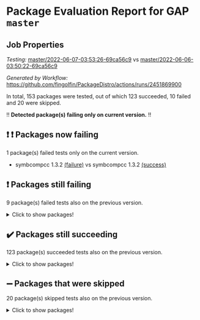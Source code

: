 # Package Evaluation Report for GAP `master`

## Job Properties

*Testing:* [master/2022-06-07-03:53:26-69ca56c9](https://github.com/fingolfin/PackageDistro/blob/data/reports/master/2022-06-07-03:53:26-69ca56c9) vs [master/2022-06-06-03:50:22-69ca56c9](https://github.com/fingolfin/PackageDistro/blob/data/reports/master/2022-06-06-03:50:22-69ca56c9)

*Generated by Workflow:* https://github.com/fingolfin/PackageDistro/actions/runs/2451869900

In total, 153 packages were tested, out of which 123 succeeded, 10 failed and 20 were skipped.

:bangbang: **Detected package(s) failing only on current version.** :bangbang:

## :exclamation: :exclamation: Packages now failing

1 package(s) failed tests only on the current version.
- symbcompcc 1.3.2 [(failure)](https://github.com/fingolfin/PackageDistro/runs/6766966980?check_suite_focus=true) vs symbcompcc 1.3.2 [(success)](https://github.com/fingolfin/PackageDistro/runs/6749582641?check_suite_focus=true)

## :exclamation: Packages still failing

9 package(s) failed tests also on the previous version.
<details><summary>Click to show packages!</summary>

- fining 1.4.1 [(failure)](https://github.com/fingolfin/PackageDistro/runs/6766961986?check_suite_focus=true)
- francy 1.2.4 [(failure)](https://github.com/fingolfin/PackageDistro/runs/6766962282?check_suite_focus=true)
- hap 1.39 [(failure)](https://github.com/fingolfin/PackageDistro/runs/6766962993?check_suite_focus=true)
- normalizinterface 1.3.2 [(failure)](https://github.com/fingolfin/PackageDistro/runs/6766964913?check_suite_focus=true)
- packagemanager 1.2 [(failure)](https://github.com/fingolfin/PackageDistro/runs/6766965169?check_suite_focus=true)
- rcwa 4.6.4 [(failure)](https://github.com/fingolfin/PackageDistro/runs/6766965793?check_suite_focus=true)
- recog 1.3.2 [(failure)](https://github.com/fingolfin/PackageDistro/runs/6766965934?check_suite_focus=true)
- semigroups 4.0.0 [(failure)](https://github.com/fingolfin/PackageDistro/runs/6766966311?check_suite_focus=true)
- ugaly 4.0.2 [(failure)](https://github.com/fingolfin/PackageDistro/runs/6766967310?check_suite_focus=true)
</details>

## :heavy_check_mark: Packages still succeeding

123 package(s) succeeded tests also on the previous version.
<details><summary>Click to show packages!</summary>

- ace 5.4 [(success)](https://github.com/fingolfin/PackageDistro/runs/6766959957?check_suite_focus=true)
- aclib 1.3.2 [(success)](https://github.com/fingolfin/PackageDistro/runs/6766960005?check_suite_focus=true)
- agt 0.2 [(success)](https://github.com/fingolfin/PackageDistro/runs/6766960045?check_suite_focus=true)
- alnuth 3.2.1 [(success)](https://github.com/fingolfin/PackageDistro/runs/6766960089?check_suite_focus=true)
- anupq 3.2.6 [(success)](https://github.com/fingolfin/PackageDistro/runs/6766960129?check_suite_focus=true)
- atlasrep 2.1.2 [(success)](https://github.com/fingolfin/PackageDistro/runs/6766960180?check_suite_focus=true)
- autodoc 2022.03.10 [(success)](https://github.com/fingolfin/PackageDistro/runs/6766960246?check_suite_focus=true)
- automata 1.15 [(success)](https://github.com/fingolfin/PackageDistro/runs/6766960308?check_suite_focus=true)
- automgrp 1.3.2 [(success)](https://github.com/fingolfin/PackageDistro/runs/6766960380?check_suite_focus=true)
- autpgrp 1.10.2 [(success)](https://github.com/fingolfin/PackageDistro/runs/6766960454?check_suite_focus=true)
- cap 2022.05-09 [(success)](https://github.com/fingolfin/PackageDistro/runs/6766960518?check_suite_focus=true)
- caratinterface 2.3.3 [(success)](https://github.com/fingolfin/PackageDistro/runs/6766960648?check_suite_focus=true)
- cddinterface 2020.06.24 [(success)](https://github.com/fingolfin/PackageDistro/runs/6766960715?check_suite_focus=true)
- circle 1.6.5 [(success)](https://github.com/fingolfin/PackageDistro/runs/6766960829?check_suite_focus=true)
- classicpres 1.22 [(success)](https://github.com/fingolfin/PackageDistro/runs/6766960882?check_suite_focus=true)
- cohomolo 1.6.10 [(success)](https://github.com/fingolfin/PackageDistro/runs/6766960948?check_suite_focus=true)
- congruence 1.2.4 [(success)](https://github.com/fingolfin/PackageDistro/runs/6766961015?check_suite_focus=true)
- corelg 1.56 [(success)](https://github.com/fingolfin/PackageDistro/runs/6766961069?check_suite_focus=true)
- crime 1.6 [(success)](https://github.com/fingolfin/PackageDistro/runs/6766961111?check_suite_focus=true)
- crisp 1.4.5 [(success)](https://github.com/fingolfin/PackageDistro/runs/6766961162?check_suite_focus=true)
- crypting 0.10 [(success)](https://github.com/fingolfin/PackageDistro/runs/6766961197?check_suite_focus=true)
- cryst 4.1.24 [(success)](https://github.com/fingolfin/PackageDistro/runs/6766961238?check_suite_focus=true)
- crystcat 1.1.9 [(success)](https://github.com/fingolfin/PackageDistro/runs/6766961276?check_suite_focus=true)
- ctbllib 1.3.4 [(success)](https://github.com/fingolfin/PackageDistro/runs/6766961315?check_suite_focus=true)
- cubefree 1.19 [(success)](https://github.com/fingolfin/PackageDistro/runs/6766961359?check_suite_focus=true)
- curlinterface 2.2.2 [(success)](https://github.com/fingolfin/PackageDistro/runs/6766961399?check_suite_focus=true)
- cvec 2.7.5 [(success)](https://github.com/fingolfin/PackageDistro/runs/6766961439?check_suite_focus=true)
- datastructures 0.2.7 [(success)](https://github.com/fingolfin/PackageDistro/runs/6766961487?check_suite_focus=true)
- deepthought 1.0.5 [(success)](https://github.com/fingolfin/PackageDistro/runs/6766961526?check_suite_focus=true)
- design 1.7 [(success)](https://github.com/fingolfin/PackageDistro/runs/6766961585?check_suite_focus=true)
- difsets 2.3.1 [(success)](https://github.com/fingolfin/PackageDistro/runs/6766961635?check_suite_focus=true)
- digraphs 1.5.3 [(success)](https://github.com/fingolfin/PackageDistro/runs/6766961692?check_suite_focus=true)
- edim 1.3.5 [(success)](https://github.com/fingolfin/PackageDistro/runs/6766961752?check_suite_focus=true)
- example 4.3.1 [(success)](https://github.com/fingolfin/PackageDistro/runs/6766961796?check_suite_focus=true)
- factint 1.6.3 [(success)](https://github.com/fingolfin/PackageDistro/runs/6766961844?check_suite_focus=true)
- ferret 1.0.7 [(success)](https://github.com/fingolfin/PackageDistro/runs/6766961899?check_suite_focus=true)
- fga 1.4.0 [(success)](https://github.com/fingolfin/PackageDistro/runs/6766961943?check_suite_focus=true)
- float 1.0.3 [(success)](https://github.com/fingolfin/PackageDistro/runs/6766962031?check_suite_focus=true)
- format 1.4.3 [(success)](https://github.com/fingolfin/PackageDistro/runs/6766962074?check_suite_focus=true)
- forms 1.2.7 [(success)](https://github.com/fingolfin/PackageDistro/runs/6766962115?check_suite_focus=true)
- fplsa 1.2.5 [(success)](https://github.com/fingolfin/PackageDistro/runs/6766962186?check_suite_focus=true)
- fr 2.4.8 [(success)](https://github.com/fingolfin/PackageDistro/runs/6766962245?check_suite_focus=true)
- fwtree 1.3 [(success)](https://github.com/fingolfin/PackageDistro/runs/6766962328?check_suite_focus=true)
- gbnp 1.0.5 [(success)](https://github.com/fingolfin/PackageDistro/runs/6766962382?check_suite_focus=true)
- generalizedmorphismsforcap 2022.05-01 [(success)](https://github.com/fingolfin/PackageDistro/runs/6766962428?check_suite_focus=true)
- genss 1.6.6 [(success)](https://github.com/fingolfin/PackageDistro/runs/6766962467?check_suite_focus=true)
- gradedringforhomalg 2022.03-01 [(success)](https://github.com/fingolfin/PackageDistro/runs/6766962511?check_suite_focus=true)
- grape 4.8.5 [(success)](https://github.com/fingolfin/PackageDistro/runs/6766962559?check_suite_focus=true)
- groupoids 1.69 [(success)](https://github.com/fingolfin/PackageDistro/runs/6766962615?check_suite_focus=true)
- grpconst 2.6.2 [(success)](https://github.com/fingolfin/PackageDistro/runs/6766962702?check_suite_focus=true)
- guarana 0.96.3 [(success)](https://github.com/fingolfin/PackageDistro/runs/6766962799?check_suite_focus=true)
- guava 3.16 [(success)](https://github.com/fingolfin/PackageDistro/runs/6766962917?check_suite_focus=true)
- hapcryst 0.1.14 [(success)](https://github.com/fingolfin/PackageDistro/runs/6766963067?check_suite_focus=true)
- hecke 1.5.3 [(success)](https://github.com/fingolfin/PackageDistro/runs/6766963158?check_suite_focus=true)
- help 3.5 [(success)](https://github.com/fingolfin/PackageDistro/runs/6766963236?check_suite_focus=true)
- idrel 2.43 [(success)](https://github.com/fingolfin/PackageDistro/runs/6766963330?check_suite_focus=true)
- images 1.3.1 [(success)](https://github.com/fingolfin/PackageDistro/runs/6766963410?check_suite_focus=true)
- intpic 0.2.4 [(success)](https://github.com/fingolfin/PackageDistro/runs/6766963501?check_suite_focus=true)
- io 4.7.2 [(success)](https://github.com/fingolfin/PackageDistro/runs/6766963583?check_suite_focus=true)
- irredsol 1.4.3 [(success)](https://github.com/fingolfin/PackageDistro/runs/6766963643?check_suite_focus=true)
- json 2.1.0 [(success)](https://github.com/fingolfin/PackageDistro/runs/6766963687?check_suite_focus=true)
- jupyterkernel 1.4.1 [(success)](https://github.com/fingolfin/PackageDistro/runs/6766963741?check_suite_focus=true)
- jupyterviz 1.5.1 [(success)](https://github.com/fingolfin/PackageDistro/runs/6766963793?check_suite_focus=true)
- kan 1.34 [(success)](https://github.com/fingolfin/PackageDistro/runs/6766963837?check_suite_focus=true)
- kbmag 1.5.9 [(success)](https://github.com/fingolfin/PackageDistro/runs/6766963891?check_suite_focus=true)
- laguna 3.9.5 [(success)](https://github.com/fingolfin/PackageDistro/runs/6766963953?check_suite_focus=true)
- liealgdb 2.2.1 [(success)](https://github.com/fingolfin/PackageDistro/runs/6766964050?check_suite_focus=true)
- liepring 2.6 [(success)](https://github.com/fingolfin/PackageDistro/runs/6766964118?check_suite_focus=true)
- liering 2.4.2 [(success)](https://github.com/fingolfin/PackageDistro/runs/6766964180?check_suite_focus=true)
- linearalgebraforcap 2022.05-04 [(success)](https://github.com/fingolfin/PackageDistro/runs/6766964250?check_suite_focus=true)
- loops 3.4.1 [(success)](https://github.com/fingolfin/PackageDistro/runs/6766964307?check_suite_focus=true)
- lpres 1.0.3 [(success)](https://github.com/fingolfin/PackageDistro/runs/6766964366?check_suite_focus=true)
- majoranaalgebras 1.4 [(success)](https://github.com/fingolfin/PackageDistro/runs/6766964436?check_suite_focus=true)
- mapclass 1.4.5 [(success)](https://github.com/fingolfin/PackageDistro/runs/6766964502?check_suite_focus=true)
- matgrp 0.64 [(success)](https://github.com/fingolfin/PackageDistro/runs/6766964563?check_suite_focus=true)
- modisom 2.5.2 [(success)](https://github.com/fingolfin/PackageDistro/runs/6766964616?check_suite_focus=true)
- modulepresentationsforcap 2022.05-03 [(success)](https://github.com/fingolfin/PackageDistro/runs/6766964675?check_suite_focus=true)
- monoidalcategories 2022.05-06 [(success)](https://github.com/fingolfin/PackageDistro/runs/6766964722?check_suite_focus=true)
- nconvex 2020.11-04 [(success)](https://github.com/fingolfin/PackageDistro/runs/6766964771?check_suite_focus=true)
- nilmat 1.4.1 [(success)](https://github.com/fingolfin/PackageDistro/runs/6766964817?check_suite_focus=true)
- nock 1.5 [(success)](https://github.com/fingolfin/PackageDistro/runs/6766964868?check_suite_focus=true)
- nq 2.5.8 [(success)](https://github.com/fingolfin/PackageDistro/runs/6766964972?check_suite_focus=true)
- numericalsgps 1.3.0 [(success)](https://github.com/fingolfin/PackageDistro/runs/6766965025?check_suite_focus=true)
- openmath 11.5.1 [(success)](https://github.com/fingolfin/PackageDistro/runs/6766965076?check_suite_focus=true)
- orb 4.8.4 [(success)](https://github.com/fingolfin/PackageDistro/runs/6766965122?check_suite_focus=true)
- patternclass 2.4.2 [(success)](https://github.com/fingolfin/PackageDistro/runs/6766965209?check_suite_focus=true)
- permut 2.0.4 [(success)](https://github.com/fingolfin/PackageDistro/runs/6766965285?check_suite_focus=true)
- polenta 1.3.10 [(success)](https://github.com/fingolfin/PackageDistro/runs/6766965331?check_suite_focus=true)
- polymaking 0.8.6 [(success)](https://github.com/fingolfin/PackageDistro/runs/6766965382?check_suite_focus=true)
- primgrp 3.4.2 [(success)](https://github.com/fingolfin/PackageDistro/runs/6766965440?check_suite_focus=true)
- profiling 2.5.0 [(success)](https://github.com/fingolfin/PackageDistro/runs/6766965510?check_suite_focus=true)
- qpa 1.33 [(success)](https://github.com/fingolfin/PackageDistro/runs/6766965607?check_suite_focus=true)
- quagroup 1.8.3 [(success)](https://github.com/fingolfin/PackageDistro/runs/6766965670?check_suite_focus=true)
- radiroot 2.9 [(success)](https://github.com/fingolfin/PackageDistro/runs/6766965736?check_suite_focus=true)
- rds 1.8 [(success)](https://github.com/fingolfin/PackageDistro/runs/6766965863?check_suite_focus=true)
- repndecomp 1.2.1 [(success)](https://github.com/fingolfin/PackageDistro/runs/6766966018?check_suite_focus=true)
- repsn 3.1.0 [(success)](https://github.com/fingolfin/PackageDistro/runs/6766966084?check_suite_focus=true)
- resclasses 4.7.2 [(success)](https://github.com/fingolfin/PackageDistro/runs/6766966162?check_suite_focus=true)
- scscp 2.3.1 [(success)](https://github.com/fingolfin/PackageDistro/runs/6766966235?check_suite_focus=true)
- sglppow 2.2 [(success)](https://github.com/fingolfin/PackageDistro/runs/6766966367?check_suite_focus=true)
- sgpviz 0.999.5 [(success)](https://github.com/fingolfin/PackageDistro/runs/6766966423?check_suite_focus=true)
- simpcomp 2.1.14 [(success)](https://github.com/fingolfin/PackageDistro/runs/6766966484?check_suite_focus=true)
- singular 2020.12.18 [(success)](https://github.com/fingolfin/PackageDistro/runs/6766966539?check_suite_focus=true)
- sla 1.5.3 [(success)](https://github.com/fingolfin/PackageDistro/runs/6766966640?check_suite_focus=true)
- smallgrp 1.5 [(success)](https://github.com/fingolfin/PackageDistro/runs/6766966692?check_suite_focus=true)
- smallsemi 0.6.13 [(success)](https://github.com/fingolfin/PackageDistro/runs/6766966757?check_suite_focus=true)
- sonata 2.9.4 [(success)](https://github.com/fingolfin/PackageDistro/runs/6766966808?check_suite_focus=true)
- sophus 1.25 [(success)](https://github.com/fingolfin/PackageDistro/runs/6766966864?check_suite_focus=true)
- spinsym 1.5.2 [(success)](https://github.com/fingolfin/PackageDistro/runs/6766966921?check_suite_focus=true)
- thelma 1.3 [(success)](https://github.com/fingolfin/PackageDistro/runs/6766967060?check_suite_focus=true)
- tomlib 1.2.9 [(success)](https://github.com/fingolfin/PackageDistro/runs/6766967131?check_suite_focus=true)
- toric 1.9.5 [(success)](https://github.com/fingolfin/PackageDistro/runs/6766967185?check_suite_focus=true)
- transgrp 3.6.2 [(success)](https://github.com/fingolfin/PackageDistro/runs/6766967246?check_suite_focus=true)
- unipot 1.5 [(success)](https://github.com/fingolfin/PackageDistro/runs/6766967373?check_suite_focus=true)
- unitlib 4.1.0 [(success)](https://github.com/fingolfin/PackageDistro/runs/6766967421?check_suite_focus=true)
- utils 0.72 [(success)](https://github.com/fingolfin/PackageDistro/runs/6766967498?check_suite_focus=true)
- uuid 0.7 [(success)](https://github.com/fingolfin/PackageDistro/runs/6766967539?check_suite_focus=true)
- walrus 0.9991 [(success)](https://github.com/fingolfin/PackageDistro/runs/6766967580?check_suite_focus=true)
- wedderga 4.10.2 [(success)](https://github.com/fingolfin/PackageDistro/runs/6766967632?check_suite_focus=true)
- xmod 2.88 [(success)](https://github.com/fingolfin/PackageDistro/runs/6766967681?check_suite_focus=true)
- xmodalg 1.22 [(success)](https://github.com/fingolfin/PackageDistro/runs/6766967750?check_suite_focus=true)
- yangbaxter 0.10.0 [(success)](https://github.com/fingolfin/PackageDistro/runs/6766967792?check_suite_focus=true)
- zeromqinterface 0.13 [(success)](https://github.com/fingolfin/PackageDistro/runs/6766967845?check_suite_focus=true)
</details>

## :heavy_minus_sign: Packages that were skipped

20 package(s) skipped tests also on the previous version.
<details><summary>Click to show packages!</summary>

- 4ti2interface 2022.03-01 [(skipped)](https://github.com/fingolfin/PackageDistro/runs/6766887150?check_suite_focus=true)
- browse 1.8.14 [(skipped)](https://github.com/fingolfin/PackageDistro/runs/6766887150?check_suite_focus=true)
- examplesforhomalg 2022.03-01 [(skipped)](https://github.com/fingolfin/PackageDistro/runs/6766887150?check_suite_focus=true)
- gapdoc 1.6.5 [(skipped)](https://github.com/fingolfin/PackageDistro/runs/6766887150?check_suite_focus=true)
- gauss 2022.03-01 [(skipped)](https://github.com/fingolfin/PackageDistro/runs/6766887150?check_suite_focus=true)
- gaussforhomalg 2022.03-01 [(skipped)](https://github.com/fingolfin/PackageDistro/runs/6766887150?check_suite_focus=true)
- gradedmodules 2022.03-01 [(skipped)](https://github.com/fingolfin/PackageDistro/runs/6766887150?check_suite_focus=true)
- homalg 2022.03-01 [(skipped)](https://github.com/fingolfin/PackageDistro/runs/6766887150?check_suite_focus=true)
- homalgtocas 2022.03-01 [(skipped)](https://github.com/fingolfin/PackageDistro/runs/6766887150?check_suite_focus=true)
- io_forhomalg 2022.03-01 [(skipped)](https://github.com/fingolfin/PackageDistro/runs/6766887150?check_suite_focus=true)
- itc 1.5.1 [(skipped)](https://github.com/fingolfin/PackageDistro/runs/6766887150?check_suite_focus=true)
- localizeringforhomalg 2022.03-01 [(skipped)](https://github.com/fingolfin/PackageDistro/runs/6766887150?check_suite_focus=true)
- matricesforhomalg 2022.04-01 [(skipped)](https://github.com/fingolfin/PackageDistro/runs/6766887150?check_suite_focus=true)
- modules 2022.03-01 [(skipped)](https://github.com/fingolfin/PackageDistro/runs/6766887150?check_suite_focus=true)
- polycyclic 2.16 [(skipped)](https://github.com/fingolfin/PackageDistro/runs/6766887150?check_suite_focus=true)
- ringsforhomalg 2022.04-01 [(skipped)](https://github.com/fingolfin/PackageDistro/runs/6766887150?check_suite_focus=true)
- sco 2022.03-01 [(skipped)](https://github.com/fingolfin/PackageDistro/runs/6766887150?check_suite_focus=true)
- toolsforhomalg 2022.05-01 [(skipped)](https://github.com/fingolfin/PackageDistro/runs/6766887150?check_suite_focus=true)
- toricvarieties 2022.03.23 [(skipped)](https://github.com/fingolfin/PackageDistro/runs/6766887150?check_suite_focus=true)
- xgap 4.31 [(skipped)](https://github.com/fingolfin/PackageDistro/runs/6766887150?check_suite_focus=true)
</details>

